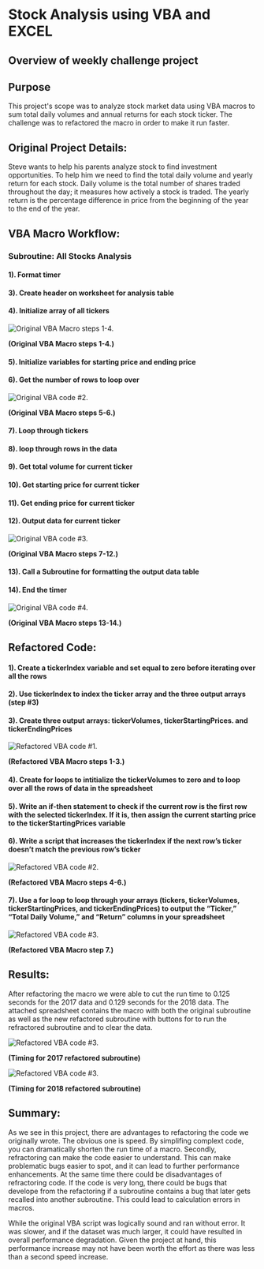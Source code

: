 # Stock Analysis using VBA and EXCEL

## Overview of weekly challenge project

## Purpose

This project's scope was to analyze stock market data using VBA macros to sum total daily volumes and annual returns for each stock ticker. The challenge was to refactored the macro in order to make it run faster. 


## Original Project Details:

Steve wants to help his parents analyze stock to find investment opportunities. To help him we need to find the total daily volume and yearly return for each stock. Daily volume is the total number of shares traded throughout the day; it measures how actively a stock is traded. The yearly return is the percentage difference in price from the beginning of the year to the end of the year. 



## VBA Macro Workflow:
### Subroutine: All Stocks Analysis 
#### 1). Format timer
#### 3). Create header on worksheet for analysis table
#### 4). Initialize array of all tickers


![Original VBA Macro steps 1-4.](https://github.com/ClayMack/Stock-Analysis/blob/master/Resources/Original%20Code%201.png "VBA code.")

__(Original VBA Macro steps 1-4.)__

#### 5). Initialize variables for starting price and ending price
#### 6). Get the number of rows to loop over

![Original VBA code #2.](https://github.com/ClayMack/Stock-Analysis/blob/master/Resources/Original%20Code%202.png "VBA code.")

__(Original VBA Macro steps 5-6.)__


#### 7). Loop through tickers
#### 8). loop through rows in the data
#### 9). Get total volume for current ticker
#### 10). Get starting price for current ticker
#### 11). Get ending price for current ticker
#### 12). Output data for current ticker


![Original VBA code #3.](https://github.com/ClayMack/Stock-Analysis/blob/master/Resources/Original%20Code%203.png "VBA code.")

__(Original VBA Macro steps 7-12.)__


#### 13). Call a Subroutine for formatting the output data table
#### 14). End the timer


![Original VBA code #4.](https://github.com/ClayMack/Stock-Analysis/blob/master/Resources/Original%20Code%204.png "VBA code.")

__(Original VBA Macro steps 13-14.)__





## Refactored Code:

#### 1). Create a tickerIndex variable and set equal to zero before iterating over all the rows
#### 2). Use tickerIndex to index the ticker array and the three output arrays (step #3)
#### 3). Create three output arrays: tickerVolumes, tickerStartingPrices. and tickerEndingPrices

![Refactored VBA code #1.](https://github.com/ClayMack/Stock-Analysis/blob/master/Resources/Refractored%20Code%20%231.png "VBA code.")

__(Refactored VBA Macro steps 1-3.)__


#### 4). Create for loops to intitialize the tickerVolumes to zero and to loop over all the rows of data in the spreadsheet
#### 5). Write an if-then statement to check if the current row is the first row with the selected tickerIndex. If it is, then assign the current starting price to the tickerStartingPrices variable
#### 6). Write a script that increases the tickerIndex if the next row’s ticker doesn’t match the previous row’s ticker

![Refactored VBA code #2.](https://github.com/ClayMack/Stock-Analysis/blob/master/Resources/Refractored%20Code%20%232.png "VBA code.")

__(Refactored VBA Macro steps 4-6.)__


#### 7). Use a for loop to loop through your arrays (tickers, tickerVolumes, tickerStartingPrices, and tickerEndingPrices) to output the “Ticker,” “Total Daily Volume,” and “Return” columns in your spreadsheet


![Refactored VBA code #3.](https://github.com/ClayMack/Stock-Analysis/blob/master/Resources/Refractored%20Code%20%233.png "VBA code.")

__(Refactored VBA Macro step 7.)__




## Results: 

After refactoring the macro we were able to cut the run time to 0.125 seconds for the 2017 data and 0.129 seconds for the 2018 data. The attached spreadsheet contains the macro with both the original subroutine as well as the new refactored subroutine with buttons for to run the refractored subroutine and to clear the data.

![Refactored VBA code #3.](https://github.com/ClayMack/Stock-Analysis/blob/master/Resources/VBA_Challenge_2017.png "VBA code.")

__(Timing for 2017 refactored subroutine)__


![Refactored VBA code #3.](https://github.com/ClayMack/Stock-Analysis/blob/master/Resources/VBA_Challenge_2018.png "VBA code.")

__(Timing for 2018 refactored subroutine)__


## Summary: 

As we see in this project, there are advantages to refactoring the code we originally wrote. The obvious one is speed. By simplifing complext code, you can dramatically shorten the run time of a macro. Secondly, refractoring can make the code easier to understand. This can make problematic bugs easier to spot, and it can lead to further performance enhancements. At the same time there could be disadvantages of refractoring code. If the code is very long, there could be bugs that develope from the refactoring if a subroutine contains a bug that later gets recalled into another subroutine. This could lead to calculation errors in macros.

While the original VBA script was logically sound and ran without error. It was slower, and if the dataset was much larger, it could have resulted in overall performance degradation. Given the project at hand, this performance increase may not have been worth the effort as there was less than a second speed increase.  





















